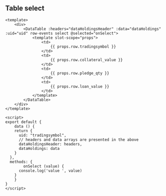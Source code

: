 ## Table select

```vue
<template>
	<div>
		<DataTable :headers="dataHoldingsHeader" :data="dataHoldings" :uid="uid" row-events select @selected="onSelect">
			<template slot-scope="props">
				<td>
					{{ props.row.tradingsymbol }}
				</td>
				<td>
					{{ props.row.collateral_value }}
				</td>
				<td>
					{{ props.row.pledge_qty }}
				</td>
				<td>
					{{ props.row.loan_value }}
				</td>
			</template>
		</DataTable>
	</div>
</template>

<script>
export default {
	data () {
    return {
      uid: "tradingsymbol",
      // headers and data arrays are presented in the above
      dataHoldingsHeader: headers,
      dataHoldings: data
    }
  },
  methods: {
		onSelect (value) {
      console.log('value ', value)
    }
	}
}
</script>
```

<div>
	<DataTable :headers="dataHoldingsHeader" :data="dataHoldings" :uid="uid" row-events select @selected="onSelect">
		<template slot-scope="props">
			<td>
				{{ props.row.tradingsymbol }}
			</td>
			<td>
				{{ props.row.collateral_value }}
			</td>
			<td>
				{{ props.row.pledge_qty }}
			</td>
			<td>
				{{ props.row.loan_value }}
			</td>
		</template>
	</DataTable>
</div>

<script>
import DataTable from "../.vuepress/components/SimpleUI/components/DataTable"

export default {
	components: {
		"DataTable": DataTable
	},
	data () {
		return {
      uid: "tradingsymbol",
			dataHoldingsHeader: [{
				class: [],
				search: true,
				label: "Symbol",
				field: "tradingsymbol"
			}, {
				class: [],
				label: "Max available (₹)",
				field: "collateral_value"
			}, {
				class: [],
				label: "Pledge Qty",
				field: "pledge_qty"
			}, {
				class: [],
				label: "Amount required (₹)",
				field: "loan_value"
			}],
			dataHoldings: [{
				"tradingsymbol": "QUICKHEAL",
				"loan_value": 253.25,
				"quantity": 1.0,
				"pledge_qty": 1.0,
        "collateral_value": 127.0
			}, {
				"tradingsymbol": "UPL",
				"loan_value": 734.85,
				"quantity": 1.0,
				"pledge_qty": 1.0,
        "collateral_value": 367.0
			}, {
				"tradingsymbol": "L&TFH",
				"loan_value": 330.9,
				"quantity": 2.0,
				"pledge_qty": 2.0,
        "collateral_value": 165.0
			}, {
				"tradingsymbol": "AXISBANK",
				"loan_value": 7011.4,
				"quantity": 11.0,
				"pledge_qty": 11.0,
        "collateral_value": 3506.0
			}, {
				"tradingsymbol": "WONDERLA",
				"loan_value": 309.15,
				"quantity": 1.0,
				"pledge_qty": 1.0,
        "collateral_value": 155.0
			}, {
				"tradingsymbol": "IDFCBANK",
				"loan_value": 44.9,
				"quantity": 1.0,
				"pledge_qty": 1.0,
        "collateral_value": 22.0
			}]
		}
	},
	methods: {
		onSelect (value) {
      console.log('value ', value)
    }
	}

}
</script>
